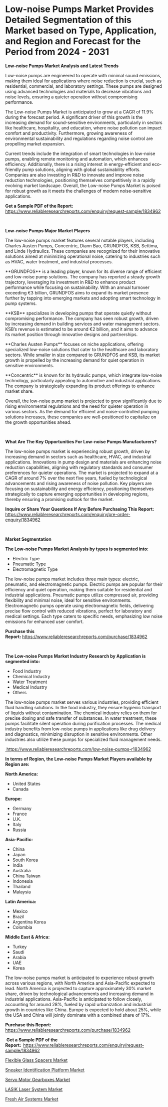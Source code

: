 <p><h1>Low-noise Pumps Market Provides Detailed Segmentation of this Market based on Type, Application, and Region and Forecast for the Period from 2024 - 2031</h1></p><p><strong>Low-noise Pumps Market Analysis and Latest Trends</strong></p>
<p><p>Low-noise pumps are engineered to operate with minimal sound emissions, making them ideal for applications where noise reduction is crucial, such as residential, commercial, and laboratory settings. These pumps are designed using advanced technologies and materials to decrease vibrations and noise levels, ensuring a quieter operation without compromising performance. </p><p>The Low-noise Pumps Market is anticipated to grow at a CAGR of 11.9% during the forecast period. A significant driver of this growth is the increasing demand for sound-sensitive environments, particularly in sectors like healthcare, hospitality, and education, where noise pollution can impact comfort and productivity. Furthermore, growing awareness of environmental sustainability and regulations regarding noise control are propelling market expansion. </p><p>Current trends include the integration of smart technologies in low-noise pumps, enabling remote monitoring and automation, which enhances efficiency. Additionally, there is a rising interest in energy-efficient and eco-friendly pump solutions, aligning with global sustainability efforts. Companies are also investing in R&D to innovate and improve noise reduction technologies, positioning themselves competitively in a rapidly evolving market landscape. Overall, the Low-noise Pumps Market is poised for robust growth as it meets the challenges of modern noise-sensitive applications.</p></p>
<p><strong>Get a Sample PDF of the Report:&nbsp;</strong> <a href="https://www.reliableresearchreports.com/enquiry/request-sample/1834962?utm_campaign=11&utm_medium=2&utm_source=Github&utm_content=ia&utm_term=16102024&utm_id=low-noise-pumps">https://www.reliableresearchreports.com/enquiry/request-sample/1834962</a></p>
<p>&nbsp;</p>
<p><strong>Low-noise Pumps Major Market Players</strong></p>
<p><p>The low-noise pumps market features several notable players, including Charles Austen Pumps, Concentric, Diann Bao, GRUNDFOS, KSB, Settima, and Linde Hydraulics. These companies are recognized for their innovative solutions aimed at minimizing operational noise, catering to industries such as HVAC, water treatment, and industrial processes.</p><p>**GRUNDFOS** is a leading player, known for its diverse range of efficient and low-noise pump solutions. The company has reported a steady growth trajectory, leveraging its investment in R&D to enhance product performance while focusing on sustainability. With an annual turnover exceeding €3 billion, GRUNDFOS aims to expand its market presence further by tapping into emerging markets and adopting smart technology in pump systems.</p><p>**KSB** specializes in developing pumps that operate quietly without compromising performance. The company has seen robust growth, driven by increasing demand in building services and water management sectors. KSB’s revenue is estimated to be around €2 billion, and it aims to advance its market position through innovative designs and partnerships.</p><p>**Charles Austen Pumps** focuses on niche applications, offering specialized low-noise solutions that cater to the healthcare and laboratory sectors. While smaller in size compared to GRUNDFOS and KSB, its market growth is propelled by the increasing demand for quiet operation in sensitive environments.</p><p>**Concentric** is known for its hydraulic pumps, which integrate low-noise technology, particularly appealing to automotive and industrial applications. The company is strategically expanding its product offerings to enhance market share.</p><p>Overall, the low-noise pump market is projected to grow significantly due to rising environmental regulations and the need for quieter operation in various sectors. As the demand for efficient and noise-controlled pumping solutions increases, these companies are well-positioned to capitalize on the growth opportunities ahead.</p></p>
<p>&nbsp;</p>
<p><strong>What Are The Key Opportunities For Low-noise Pumps Manufacturers?</strong></p>
<p><p>The low-noise pumps market is experiencing robust growth, driven by increasing demand in sectors such as healthcare, HVAC, and industrial applications. Innovations in pump design and materials are enhancing noise reduction capabilities, aligning with regulatory standards and consumer preferences for quieter operations. The market is projected to expand at a CAGR of around 7% over the next five years, fueled by technological advancements and rising awareness of noise pollution. Key players are focusing on sustainability and energy efficiency, positioning themselves strategically to capture emerging opportunities in developing regions, thereby ensuring a promising outlook for the market.</p></p>
<p><strong>Inquire or Share Your Questions If Any Before Purchasing This Report:</strong> <a href="https://www.reliableresearchreports.com/enquiry/pre-order-enquiry/1834962?utm_campaign=11&utm_medium=2&utm_source=Github&utm_content=ia&utm_term=16102024&utm_id=low-noise-pumps">https://www.reliableresearchreports.com/enquiry/pre-order-enquiry/1834962</a></p>
<p>&nbsp;</p>
<p><strong>Market Segmentation</strong></p>
<p><strong>The Low-noise Pumps Market Analysis by types is segmented into:</strong></p>
<p><ul><li>Electric Type</li><li>Pneumatic Type</li><li>Electromagnetic Type</li></ul></p>
<p><p>The low-noise pumps market includes three main types: electric, pneumatic, and electromagnetic pumps. Electric pumps are popular for their efficiency and quiet operation, making them suitable for residential and industrial applications. Pneumatic pumps utilize compressed air, providing flexibility and minimal noise, ideal for sensitive environments. Electromagnetic pumps operate using electromagnetic fields, delivering precise flow control with reduced vibrations, perfect for laboratory and medical settings. Each type caters to specific needs, emphasizing low noise emissions for enhanced user comfort.</p></p>
<p><strong>Purchase this Report:&nbsp;</strong><a href="https://www.reliableresearchreports.com/purchase/1834962?utm_campaign=11&utm_medium=2&utm_source=Github&utm_content=ia&utm_term=16102024&utm_id=low-noise-pumps">https://www.reliableresearchreports.com/purchase/1834962</a></p>
<p>&nbsp;</p>
<p><strong>The Low-noise Pumps Market Industry Research by Application is segmented into:</strong></p>
<p><ul><li>Food Industry</li><li>Chemical Industry</li><li>Water Treatment</li><li>Medical Industry</li><li>Others</li></ul></p>
<p><p>The low-noise pumps market serves various industries, providing efficient fluid handling solutions. In the food industry, they ensure hygienic transport of liquids without contamination. The chemical industry relies on them for precise dosing and safe transfer of substances. In water treatment, these pumps facilitate silent operation during purification processes. The medical industry benefits from low-noise pumps in applications like drug delivery and diagnostics, minimizing disruption in sensitive environments. Other industries also utilize these pumps for specialized fluid management needs.</p></p>
<p><a href="https://www.reliableresearchreports.com/low-noise-pumps-r1834962?utm_campaign=11&utm_medium=2&utm_source=Github&utm_content=ia&utm_term=16102024&utm_id=low-noise-pumps">&nbsp;https://www.reliableresearchreports.com/low-noise-pumps-r1834962</a></p>
<p><strong>In terms of Region, the Low-noise Pumps Market Players available by Region are:</strong></p>
<p>
    <p> <strong> North America: </strong>
        <ul>
            <li>United States</li>
            <li>Canada</li>
        </ul>
        </p> 
    <p> <strong> Europe: </strong>
        <ul>
            <li>Germany</li>
            <li>France</li>
            <li>U.K.</li>
            <li>Italy</li>
            <li>Russia</li>
        </ul>
        </p> 
    <p> <strong> Asia-Pacific: </strong>
        <ul>
            <li>China</li>
            <li>Japan</li>
            <li>South Korea</li>
            <li>India</li>
            <li>Australia</li>
            <li>China Taiwan</li>
            <li>Indonesia</li>
            <li>Thailand</li>
            <li>Malaysia</li>
        </ul>
        </p> 
    <p> <strong> Latin America: </strong>
        <ul>
            <li>Mexico</li>
            <li>Brazil</li>
            <li>Argentina Korea</li>
            <li>Colombia</li>
        </ul>
        </p> 
    <p> <strong> Middle East & Africa: </strong>
        <ul>
            <li>Turkey</li>
            <li>Saudi</li>
            <li>Arabia</li>
            <li>UAE</li>
            <li>Korea</li>
        </ul>
    </p>
    </p>
<p><p>The low-noise pumps market is anticipated to experience robust growth across various regions, with North America and Asia-Pacific expected to lead. North America is projected to capture approximately 30% market share, driven by technological advancements and increasing demand in industrial applications. Asia-Pacific is anticipated to follow closely, accounting for around 28%, fueled by rapid urbanization and industrial growth in countries like China. Europe is expected to hold about 25%, while the USA and China will jointly dominate with a combined share of 17%.</p></p>
<p><strong>Purchase this Report: </strong><a href="https://www.reliableresearchreports.com/purchase/1834962?utm_campaign=11&utm_medium=2&utm_source=Github&utm_content=ia&utm_term=16102024&utm_id=low-noise-pumps">https://www.reliableresearchreports.com/purchase/1834962</a></p>
<p>&nbsp;<strong>Get a Sample PDF of the Report:&nbsp;&nbsp;</strong><a href="https://www.reliableresearchreports.com/enquiry/request-sample/1834962?utm_campaign=11&utm_medium=2&utm_source=Github&utm_content=ia&utm_term=16102024&utm_id=low-noise-pumps">https://www.reliableresearchreports.com/enquiry/request-sample/1834962</a></p>
<p><strong></strong></p>
<p><p><a href="https://github.com/ambertqocronceb/Market-Research-Report-List-1/blob/main/flexible-glass-spacers-market.md?utm_campaign=11&utm_medium=2&utm_source=Github&utm_content=ia&utm_term=16102024&utm_id=low-noise-pumps">Flexible Glass Spacers Market</a></p><p><a href="https://www.linkedin.com/pulse/sneaker-identification-platform-industry-sector-new-technologies-gzjhc?trk=public_post_embed_feed-article-content&utm_campaign=11&utm_medium=2&utm_source=Github&utm_content=ia&utm_term=16102024&utm_id=low-noise-pumps">Sneaker Identification Platform Market</a></p><p><a href="https://www.linkedin.com/pulse/servo-motor-gearboxes-market-refracting-trends-consumer-behaviors-sjcjc?trk=public_post_embed_feed-article-content&utm_campaign=11&utm_medium=2&utm_source=Github&utm_content=ia&utm_term=16102024&utm_id=low-noise-pumps">Servo Motor Gearboxes Market</a></p><p><a href="https://github.com/lawriesievelwij/Market-Research-Report-List-1/blob/main/lasik-laser-system-market.md?utm_campaign=11&utm_medium=2&utm_source=Github&utm_content=ia&utm_term=16102024&utm_id=low-noise-pumps">LASIK Laser System Market</a></p><p><a href="https://issuu.com/reportprime-2/docs/fresh-air-systems-market-size-2030._2f127a4f66d741?utm_campaign=11&utm_medium=2&utm_source=Github&utm_content=ia&utm_term=16102024&utm_id=low-noise-pumps">Fresh Air Systems Market</a></p></p>